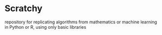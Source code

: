 # Scratchy
repository for replicating algorithms from mathematics or machine learning in Python or R, using only basic libraries
